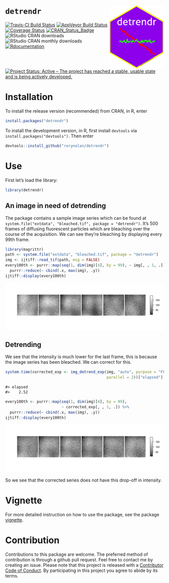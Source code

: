 
# `detrendr` <img src="junk/sticker.png" height="200" align="right">

[![Travis-CI Build
Status](https://travis-ci.org/rorynolan/detrendr.svg?branch=master)](https://travis-ci.org/rorynolan/detrendr)
[![AppVeyor Build
Status](https://ci.appveyor.com/api/projects/status/github/rorynolan/detrendr?branch=master&svg=true)](https://ci.appveyor.com/project/rorynolan/detrendr)
[![Coverage
Status](https://img.shields.io/codecov/c/github/rorynolan/detrendr/master.svg)](https://codecov.io/github/rorynolan/detrendr?branch=master)
[![CRAN\_Status\_Badge](http://www.r-pkg.org/badges/version/detrendr)](https://cran.r-project.org/package=detrendr)
![RStudio CRAN
downloads](http://cranlogs.r-pkg.org/badges/grand-total/detrendr)
![RStudio CRAN monthly
downloads](http://cranlogs.r-pkg.org/badges/detrendr)
[![Rdocumentation](http://www.rdocumentation.org/badges/version/detrendr)](http://www.rdocumentation.org/packages/detrendr)
[![Project Status: Active – The project has reached a stable, usable
state and is being actively
developed.](http://www.repostatus.org/badges/latest/active.svg)](http://www.repostatus.org/#active)

# Installation

To install the release version (recommended) from CRAN, in R, enter

``` r
install.packages("detrendr")
```

To install the development version, in R, first install `devtools` via
`install.packages("devtools")`. Then enter

``` r
devtools::install_github("rorynolan/detrendr")
```

# Use

First let’s load the library:

``` r
library(detrendr)
```

## An image in need of detrending

The package contains a sample image series which can be found at  
`system.file("extdata", "bleached.tif", package = "detrendr")`. It’s 500
frames of diffusing fluorescent particles which are bleaching over the
course of the acquisition. We can see they’re bleaching by displaying
every 99th frame.

``` r
library(magrittr)
path <- system.file("extdata", "bleached.tif", package = "detrendr")
img <- ijtiff::read_tif(path, msg = FALSE)
every100th <- purrr::map(seq(1, dim(img)[4], by = 99), ~ img[, , 1, .]) %>% 
  purrr::reduce(~ cbind(.x, max(img), .y))
ijtiff::display(every100th)
```

![](README_files/figure-gfm/visualize%20bleaching-1.png)<!-- -->

## Detrending

We see that the intensity is much lower for the last frame, this is
because the image series has been bleached. We can correct for
this.

``` r
system.time(corrected_exp <- img_detrend_exp(img, "auto", purpose = "FFS",
                                             parallel = 2))["elapsed"]
```

    #> elapsed 
    #>    2.52

``` r
every100th <- purrr::map(seq(1, dim(img)[4], by = 99), 
                         ~ corrected_exp[, , 1, .]) %>% 
  purrr::reduce(~ cbind(.x, max(img), .y))
ijtiff::display(every100th)
```

![](README_files/figure-gfm/detrend-1.png)<!-- -->

So we see that the corrected series does not have this drop-off in
intensity.

# Vignette

For more detailed instruction on how to use the package, see the package
[vignette](https://cran.r-project.org/web/packages/detrendr/vignettes/detrendr.html).

# Contribution

Contributions to this package are welcome. The preferred method of
contribution is through a github pull request. Feel free to contact me
by creating an issue. Please note that this project is released with a
[Contributor Code of Conduct](CONDUCT.md). By participating in this
project you agree to abide by its terms.
